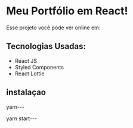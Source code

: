 # Meu Portfólio em React!

Esse projeto você pode ver online em:

## Tecnologias Usadas:


- React JS
- Styled Components
- React Lottie

 ## instalaçao 

 yarn---

 yarn start---